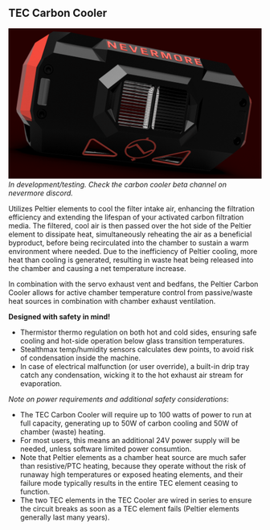 ## TEC Carbon Cooler

![StealthMax V2](./Carbon_Cooler.png)
_In development/testing. Check the carbon cooler beta channel on nevermore discord._ 

Utilizes Peltier elements to cool the filter intake air, enhancing the filtration efficiency and extending the lifespan of your activated carbon filtration media. The filtered, cool air is then passed over the hot side of the Peltier element to dissipate heat, simultaneously reheating the air as a beneficial byproduct, before being recirculated into the chamber to sustain a warm environment where needed. Due to the inefficiency of Peltier cooling, more heat than cooling is generated, resulting in waste heat being released into the chamber and causing a net temperature increase.

In combination with the servo exhaust vent and bedfans, the Peltier Carbon Cooler allows for active chamber temperature control from passive/waste heat sources in combination with chamber exhaust ventilation.

**Designed with safety in mind!**
* Thermistor thermo regulation on both hot and cold sides, ensuring safe cooling and hot-side operation below glass transition temperatures.
* Stealthmax temp/humidity sensors calculates dew points, to avoid risk of condensation inside the machine.
* In case of electrical malfunction (or user override), a built-in drip tray catch any condensation, wicking it to the hot exhaust air stream for evaporation.

_Note on power requirements and additional safety considerations_:   
* The TEC Carbon Cooler will require up to 100 watts of power to run at full capacity, generating up to 50W of carbon cooling and 50W of chamber (waste) heating.
* For most users, this means an additional 24V power supply will be needed, unless software limited power consumtion.
* Note that Peltier elements as a chamber heat source are much safer than resistive/PTC heating, because they operate without the risk of runaway high temperatures or exposed heating elements, and their failure mode typically results in the entire TEC element ceasing to function.
* The two TEC elements in the TEC Cooler are wired in series to ensure the circuit breaks as soon as a TEC element fails (Peltier elements generally last many years).
